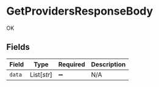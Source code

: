 # GetProvidersResponseBody

OK


## Fields

| Field              | Type               | Required           | Description        |
| ------------------ | ------------------ | ------------------ | ------------------ |
| `data`             | List[*str*]        | :heavy_minus_sign: | N/A                |